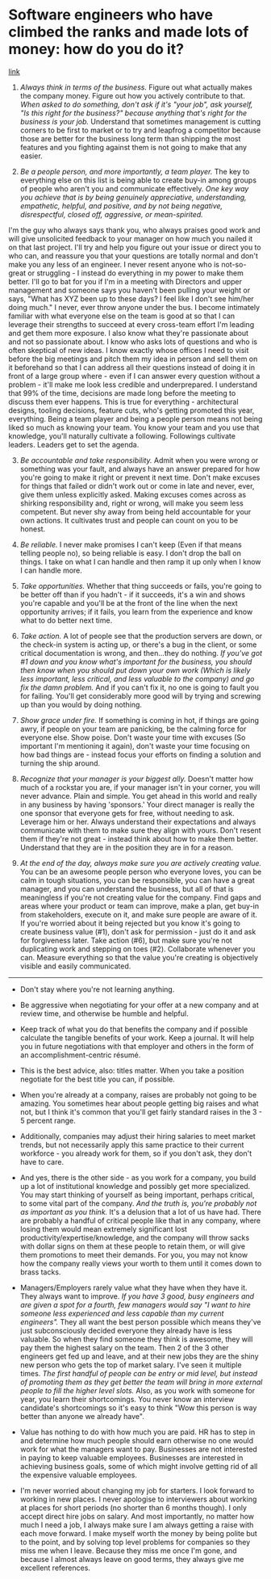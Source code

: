 # Software engineers who have climbed the ranks and made lots of money: how do you do it?
[link](http://www.reddit.com/r/cscareerquestions/comments/2g5xyd/software_engineers_who_have_climbed_the_ranks_and/)

1. *Always think in terms of the business.* Figure out what actually makes the company money. Figure out how you actively contribute to that. *When asked to do something, don't ask if it's "your job", ask yourself, "Is this right for the business?" because anything that's right for the business is your job.* Understand that sometimes management is cutting corners to be first to market or to try and leapfrog a competitor because those are better for the business long term than shipping the most features and you fighting against them is not going to make that any easier.

2. *Be a people person, and more importantly, a team player.* The key to everything else on this list is being able to create buy-in among groups of people who aren't you and communicate effectively. *One key way you achieve that is by being genuinely appreciative, understanding, empathetic, helpful, and positive, and by not being negative, disrespectful, closed off, aggressive, or mean-spirited.*

I'm the guy who always says thank you, who always praises good work and will give unsolicited feedback to your manager on how much you nailed it on that last project. I'll try and help you figure out your issue or direct you to who can, and reassure you that your questions are totally normal and don't make you any less of an engineer. I never resent anyone who is not-so-great or struggling - I instead do everything in my power to make them better. I'll go to bat for you if I'm in a meeting with Directors and upper management and someone says you haven't been pulling your weight or says, "What has XYZ been up to these days? I feel like I don't see him/her doing much." I never, ever throw anyone under the bus. I become intimately familiar with what everyone else on the team is good at so that I can leverage their strengths to succeed at every cross-team effort I'm leading and get them more exposure. I also know what they're passionate about and not so passionate about. I know who asks lots of questions and who is often skeptical of new ideas. I know exactly whose offices I need to visit before the big meetings and pitch them my idea in person and sell them on it beforehand so that I can address all their questions instead of doing it in front of a large group where - even if I can answer every question without a problem - it'll make me look less credible and underprepared. I understand that 99% of the time, decisions are made long before the meeting to discuss them ever happens. This is true for everything - architectural designs, tooling decisions, feature cuts, who's getting promoted this year, everything. Being a team player and being a people person means not being liked so much as knowing your team. You know your team and you use that knowledge, you'll naturally cultivate a following. Followings cultivate leaders. Leaders get to set the agenda.

3. *Be accountable and take responsibility.* Admit when you were wrong or something was your fault, and always have an answer prepared for how you're going to make it right or prevent it next time. Don't make excuses for things that failed or didn't work out or come in late and never, ever, give them unless explicitly asked. Making excuses comes across as shirking responsibility and, right or wrong, will make you seem less competent. But never shy away from being held accountable for your own actions. It cultivates trust and people can count on you to be honest.

4. *Be reliable.* I never make promises I can't keep (Even if that means telling people no), so being reliable is easy. I don't drop the ball on things. I take on what I can handle and then ramp it up only when I know I can handle more.

5. *Take opportunities.* Whether that thing succeeds or fails, you're going to be better off than if you hadn't - if it succeeds, it's a win and shows you're capable and you'll be at the front of the line when the next opportunity arrives; if it fails, you learn from the experience and know what to do better next time.

6. *Take action.* A lot of people see that the production servers are down, or the check-in system is acting up, or there's a bug in the client, or some critical documentation is wrong, and then...they do nothing. *If you've got #1 down and you know what's important for the business, you should then know when you should put down your own work (Which is likely less important, less critical, and less valuable to the company) and go fix the damn problem.* And if you can't fix it, no one is going to fault you for failing. You'll get considerably more good will by trying and screwing up than you would by doing nothing.

7. *Show grace under fire.* If something is coming in hot, if things are going awry, if people on your team are panicking, be the calming force for everyone else. Show poise. Don't waste your time with excuses (So important I'm mentioning it again), don't waste your time focusing on how bad things are - instead focus your efforts on finding a solution and turning the ship around.

8. *Recognize that your manager is your biggest ally.* Doesn't matter how much of a rockstar you are, if your manager isn't in your corner, you will never advance. Plain and simple. You get ahead in this world and really in any business by having 'sponsors.' Your direct manager is really the one sponsor that everyone gets for free, without needing to ask. Leverage him or her. Always understand their expectations and always communicate with them to make sure they align with yours. Don't resent them if they're not great - instead think about how to make them better. Understand that they are in the position they are in for a reason.

9. *At the end of the day, always make sure you are actively creating value.* You can be an awesome people person who everyone loves, you can be calm in tough situations, you can be responsible, you can have a great manager, and you can understand the business, but all of that is meaningless if you're not creating value for the company. Find gaps and areas where your product or team can improve, make a plan, get buy-in from stakeholders, execute on it, and make sure people are aware of it. If you're worried about it being rejected but you know it's going to create business value (#1), don't ask for permission - just do it and ask for forgiveness later. Take action (#6), but make sure you're not duplicating work and stepping on toes (#2). Collaborate whenever you can. Measure everything so that the value you're creating is objectively visible and easily communicated.

---
- Don't stay where you're not learning anything.
- Be aggressive when negotiating for your offer at a new company and at review time, and otherwise be humble and helpful.
- Keep track of what you do that benefits the company and if possible calculate the tangible benefits of your work. Keep a journal. It will help you in future negotiations with that employer and others in the form of an accomplishment-centric résumé.
- This is the best advice, also: titles matter. When you take a position negotiate for the best title you can, if possible.
- When you're already at a company, raises are probably not going to be amazing. You sometimes hear about people getting big raises and what not, but I think it's common that you'll get fairly standard raises in the 3 - 5 percent range.
- Additionally, companies may adjust their hiring salaries to meet market trends, but not necessarily apply this same practice to their current workforce - you already work for them, so if you don't ask, they don't have to care.

- And yes, there is the other side - as you work for a company, you build up a lot of institutional knowledge and possibly get more specialized. You may start thinking of yourself as being important, perhaps critical, to some vital part of the company. *And the truth is, you're probably not as important as you think.* It's a delusion that a lot of us have had. There are probably a handful of critical people like that in any company, where losing them would mean extremely significant lost productivity/expertise/knowledge, and the company will throw sacks with dollar signs on them at these people to retain them, or will give them promotions to meet their demands. For you, you may not know how the company really views your worth to them until it comes down to brass tacks.

- Managers/Employers rarely value what they have when they have it. They always want to improve. *If you have 3 good, busy engineers and are given a spot for a fourth, few managers would say "I want to hire someone less experienced and less capable than my current engineers".* They all want the best person possible which means they've just subconsciously decided everyone they already have is less valuable. So when they find someone they think is awesome, they will pay them the highest salary on the team. Then 2 of the 3 other engineers get fed up and leave, and at their new jobs they are the shiny new person who gets the top of market salary. I've seen it multiple times. *The first handful of people can be entry or mid level, but instead of promoting them as they get better the team will bring in more external people to fill the higher level slots.* Also, as you work with someone for year, you learn their shortcomings. You never know an interview candidate's shortcomings so it's easy to think "Wow this person is way better than anyone we already have".
- Value has nothing to do with how much you are paid. HR has to step in and determine how much people should earn otherwise no one would work for what the managers want to pay. Businesses are not interested in paying to keep valuable employees. Businesses are interested in achieving business goals, some of which might involve getting rid of all the expensive valuable employees.
- I'm never worried about changing my job for starters. I look forward to working in new places. I never apologise to interviewers about working at places for short periods (no shorter than 6 months though). I only accept direct hire jobs on salary. And most importantly, no matter how much I need a job, I always make sure I am always getting a raise with each move forward. I make myself worth the money by being polite but to the point, and by solving top level problems for companies so they miss me when I leave. Because they miss me once I'm gone, and because I almost always leave on good terms, they always give me excellent references.
